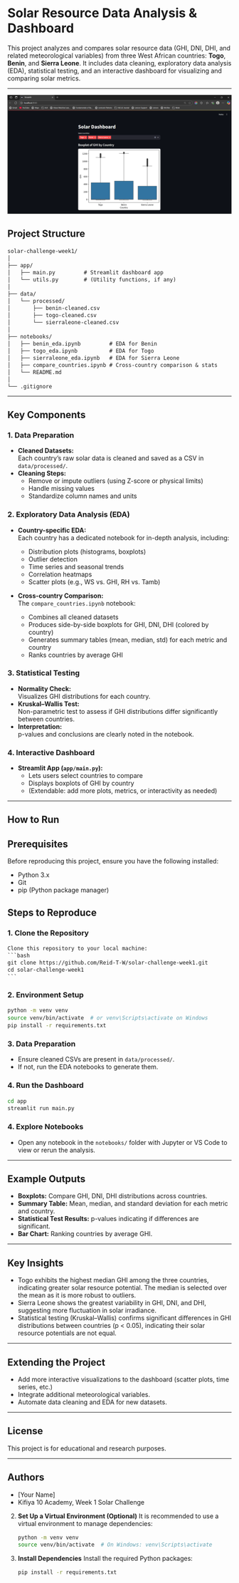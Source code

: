 # Solar Resource Data Analysis & Dashboard

This project analyzes and compares solar resource data (GHI, DNI, DHI, and related meteorological variables) from three West African countries: **Togo**, **Benin**, and **Sierra Leone**. It includes data cleaning, exploratory data analysis (EDA), statistical testing, and an interactive dashboard for visualizing and comparing solar metrics.

---

![Interactive Solar Dashboard](./screenshots/Dashboard_screenshot.png)

## Project Structure

```
solar-challenge-week1/
│
├── app/
│   ├── main.py         # Streamlit dashboard app
│   └── utils.py        # (Utility functions, if any)
│
├── data/
│   └── processed/
│       ├── benin-cleaned.csv
│       ├── togo-cleaned.csv
│       └── sierraleone-cleaned.csv
│
├── notebooks/
│   ├── benin_eda.ipynb         # EDA for Benin
│   ├── togo_eda.ipynb          # EDA for Togo
│   ├── sierraleone_eda.ipynb   # EDA for Sierra Leone
│   ├── compare_countries.ipynb # Cross-country comparison & stats
│   └── README.md
│
└── .gitignore
```

---

## Key Components

### 1. Data Preparation

- **Cleaned Datasets:**  
  Each country’s raw solar data is cleaned and saved as a CSV in `data/processed/`.
- **Cleaning Steps:**  
  - Remove or impute outliers (using Z-score or physical limits)
  - Handle missing values
  - Standardize column names and units

### 2. Exploratory Data Analysis (EDA)

- **Country-specific EDA:**  
  Each country has a dedicated notebook for in-depth analysis, including:
  - Distribution plots (histograms, boxplots)
  - Outlier detection
  - Time series and seasonal trends
  - Correlation heatmaps
  - Scatter plots (e.g., WS vs. GHI, RH vs. Tamb)

- **Cross-country Comparison:**  
  The `compare_countries.ipynb` notebook:
  - Combines all cleaned datasets
  - Produces side-by-side boxplots for GHI, DNI, DHI (colored by country)
  - Generates summary tables (mean, median, std) for each metric and country
  - Ranks countries by average GHI

### 3. Statistical Testing

- **Normality Check:**  
  Visualizes GHI distributions for each country.
- **Kruskal–Wallis Test:**  
  Non-parametric test to assess if GHI distributions differ significantly between countries.
- **Interpretation:**  
  p-values and conclusions are clearly noted in the notebook.

### 4. Interactive Dashboard

- **Streamlit App (`app/main.py`):**
  - Lets users select countries to compare
  - Displays boxplots of GHI by country
  - (Extendable: add more plots, metrics, or interactivity as needed)

---

## How to Run

## Prerequisites

Before reproducing this project, ensure you have the following installed:

- Python 3.x
- Git
- pip (Python package manager)

## Steps to Reproduce

### 1. **Clone the Repository**  
    Clone this repository to your local machine:
    ```bash
    git clone https://github.com/Reid-T-W/solar-challenge-week1.git
    cd solar-challenge-week1
    ```

### 2. Environment Setup

```bash
python -m venv venv
source venv/bin/activate  # or venv\Scripts\activate on Windows
pip install -r requirements.txt
```

### 3. Data Preparation

- Ensure cleaned CSVs are present in `data/processed/`.
- If not, run the EDA notebooks to generate them.

### 4. Run the Dashboard

```bash
cd app
streamlit run main.py
```

### 4. Explore Notebooks

- Open any notebook in the `notebooks/` folder with Jupyter or VS Code to view or rerun the analysis.

---

## Example Outputs

- **Boxplots:** Compare GHI, DNI, DHI distributions across countries.
- **Summary Table:** Mean, median, and standard deviation for each metric and country.
- **Statistical Test Results:** p-values indicating if differences are significant.
- **Bar Chart:** Ranking countries by average GHI.

---

## Key Insights

- Togo exhibits the highest median GHI among the three countries, indicating greater solar resource potential. The median is selected over the mean as it is more robust to outliers.
- Sierra Leone shows the greatest variability in GHI, DNI, and DHI, suggesting more fluctuation in solar irradiance.
- Statistical testing (Kruskal–Wallis) confirms significant differences in GHI distributions between countries (p < 0.05), indicating their solar resource potentials are not equal.

---

## Extending the Project

- Add more interactive visualizations to the dashboard (scatter plots, time series, etc.)
- Integrate additional meteorological variables.
- Automate data cleaning and EDA for new datasets.

---

## License

This project is for educational and research purposes.

---

## Authors

- [Your Name]
- Kifiya 10 Academy, Week 1 Solar Challenge










2. **Set Up a Virtual Environment (Optional)**
    It is recommended to use a virtual environment to manage dependencies:
    ```bash
    python -m venv venv
    source venv/bin/activate  # On Windows: venv\Scripts\activate
    ```

3. **Install Dependencies**
    Install the required Python packages:
    ```bash
    pip install -r requirements.txt
    ```

